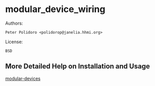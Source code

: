 # modular_device_wiring

Authors:

    Peter Polidoro <polidorop@janelia.hhmi.org>

License:

    BSD

## More Detailed Help on Installation and Usage

[modular-devices](https://github.com/janelia-modular-devices/modular-devices)
